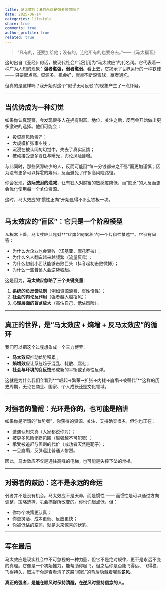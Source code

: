 ```yaml
---
title: 马太效应：真的永远是强者愈强吗？
date: 2025-06-14
categories: lifestyle
share: true
comments: true
author_profile: true
related: true
---
```



> “凡有的，还要加给他；没有的，连他所有的也要夺去。”——《马太福音》

这句出自《圣经》的话，被现代社会广泛引用为“马太效应”的代名词。它代表着一种广为人知的现象：**强者愈强，弱者愈弱**。看上去，它揭示了世界运行的一种铁律 —— 只要起点高、资源多、机会好，就能不断滚雪球，赢者通吃。

但真的是这样吗？我开始对这个“似乎无可反驳”的现象产生了一点怀疑。

---

## 当优势成为一种幻觉

如果你认真观察，会发现很多人在拥有财富、地位、关注之后，反而会开始做出更多激进的选择。他们可能会：

* 投资高风险资产；
* 大规模扩张事业线；
* 沉浸在被认同的幻觉中，失去了真实反馈；
* 被动接受更多责任与曝光，舆论风险陡增。

与此同时，那些资源较少的人，反而可能因“每一分钱都来之不易”而更加谨慎；因为没有更多可以挥霍的筹码，反而避免了许多高风险路径。

你会发现，**边际效用的递减**，让有钱人对财富的敏感度降低，而“缺乏”的人反而更会优化使用每一个单位资源。

这时，马太效应的“惯性正向”开始显得不那么铁板一块。

---

## 马太效应的“盲区”：它只是一个阶段模型

从根本上看，马太效应只是对\*\*“优势如何累积”的一个片段性描述\*\*。它没有回答：

* 为什么大企业也会衰败（诺基亚、摩托罗拉）；
* 为什么名人翻车越来越频繁（流量反噬）；
* 为什么初创小团队能够击败巨头（抖音起初击败微博）；
* 为什么一些普通人会逆势崛起。

这是因为，**马太效应忽略了三个关键变量**：

1. **系统的负反馈机制**（例如资源浪费、惯性惰性）；
2. **社会的舆论反作用**（强者越大越招风）；
3. **心理层面的盲点放大**（高估自己、低估风险）。

---

## 真正的世界，是“马太效应 + 熵增 + 反马太效应”的循环

我们可以把这个过程想象成一个三力博弈：

* **马太效应**推动优势积累；
* **熵增效应**让系统趋于混乱、耗散、腐化；
* **社会与环境的负反馈**形成新的平衡或革命性反弹。

这就是为什么我们会看到\*\*“崛起→繁荣→扩张→内耗→崩塌→被替代”\*\*这样的历史周期，无论在商业、国家、个人成长还是文化领域。

---

## 对强者的警醒：光环是你的，也可能是陷阱

如果你是所谓的“优势者”，你获得的资源、关注、支持确实很多。但你也正在：

* 遭遇认知失真（大家都说你对）；
* 被更多风险悄然包围（越强越不可犯错）；
* 承受被追赶与围剿的代价（成功者天然是靶子）；
* 一旦崩塌，反弹远比普通人惨烈。

因此，马太效应不仅是通往高峰的电梯，也可能是失控下坠的滑梯。

---

## 对弱者的鼓励：这不是永远的命运

弱者并不是没有机会。马太效应不是天命，而是惯性 —— 而惯性是可以通过方向调整、策略选择、机会捕捉所改变的。你也许起点低，但：

* 你每个决策更认真；
* 你更灵活、成本更低、反应更快；
* 你被低估的空间，就是未来惊喜的伏笔。

---

## 写在最后

马太效应是现实社会中不可忽视的一种力量，但它不是绝对规律，更不是永远不变的真理。它像是一个初始推力，能帮助你起飞，但之后你是否能飞得远、飞得稳、飞得持久，取决于你是否看清了这股“顺风”的背后隐藏着哪些**逆风**。

**真正的强者，是能在顺风时保持清醒，在逆风时坚持信念的人。**

